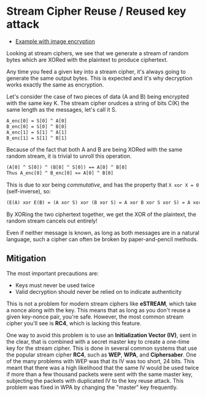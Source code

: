 # Stream Cipher Reuse / Reused key attack

* [Example with image encryption](https://cryptosmith.com/2008/05/31/stream-reuse/)

Looking at stream ciphers, we see that we generate a stream of random bytes which are XORed with the plaintext to produce ciphertext.

Any time you feed a given key into a stream cipher, it's always going to generate the same output bytes. This is expected and it's why decryption works exactly the same as encryption.

Let's consider the case of two pieces of data (A and B) being encrypted with the same key K. The stream cipher orudces a string of bits C(K) the same length as the messages, let's call it S.

```txt
A_enc[0] = S[0] ^ A[0]
B_enc[0] = S[0] ^ B[0]
A_enc[1] = S[1] ^ A[1]
B_enc[1] = S[1] ^ B[1]
```

Because of the fact that both A and B are being XORed with the same random stream, it is trivial to unroll this operation.

```txt
(A[0] ^ S[0]) ^ (B[0] ^ S[0]) == A[0] ^ B[0]
Thus A_enc[0] ^ B_enc[0] == A[0] ^ B[0]
```

This is due to xor being _commutative_, and has the property that `X xor X = 0` (self-inverse), so:

```txt
(E(A) xor E(B) = (A xor S) xor (B xor S) = A xor B xor S xor S) = A xor B
```

By XORing the two ciphertext together, we get the XOR of the plaintext, the random stream cancels out entirely!

Even if neither message is known, as long as both messages are in a natural language, such a cipher can often be broken by paper-and-pencil methods.

## Mitigation

The most important precautions are:

* Keys must never be used twice
* Valid decryption should never be relied on to indicate authenticity

This is not a problem for modern stream ciphers like __eSTREAM__, which take a nonce along with the key. This means that as long as you don't reuse a given key-nonce pair, you're safe. However, the most common stream cipher you'll see is __RC4__, which is lacking this feature.

One way to avoid this problem is to use an __Initialization Vector (IV)__, sent in the clear, that is combined with a secret master key to create a one-time key for the stream cipher. This is done in several common systems that use the popular stream cipher __RC4__, such as __WEP__, __WPA__, and __Ciphersaber__. One of the many problems with WEP was that its IV was too short, 24 bits. This meant that there was a high likelihood that the same IV would be used twice if more than a few thousand packets were sent with the same master key, subjecting the packets with duplicated IV to the key reuse attack. This problem was fixed in WPA by changing the "master" key frequently.
